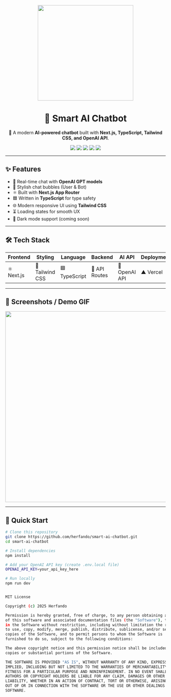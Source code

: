 <p align="center">
  <img src="https://media.giphy.com/media/v1.Y2lkPTc5MGI3NjExZDh5OGpzYjE3dW4zd3VzNnY5cWFqM3EyZnF0c3l3ODdjM2ZsMmY5ciZlcD12MV9naWZzX3NlYXJjaCZjdD1n/qgQUggAC3Pfv687qPC/giphy.gif" width="300"/>
</p>

<h1 align="center">🤖 Smart AI Chatbot</h1>

<p align="center">
  🚀 A modern <b>AI-powered chatbot</b> built with <b>Next.js, TypeScript, Tailwind CSS, and OpenAI API</b>.  
</p>

<p align="center">
  <img src="https://img.shields.io/badge/Next.js-000000?style=for-the-badge&logo=next.js&logoColor=white"/>
  <img src="https://img.shields.io/badge/TailwindCSS-06B6D4?style=for-the-badge&logo=tailwindcss&logoColor=white"/>
  <img src="https://img.shields.io/badge/TypeScript-3178C6?style=for-the-badge&logo=typescript&logoColor=white"/>
  <img src="https://img.shields.io/badge/OpenAI-412991?style=for-the-badge&logo=openai&logoColor=white"/>
  <img src="https://img.shields.io/badge/Vercel-000000?style=for-the-badge&logo=vercel&logoColor=white"/>
</p>

---

## ✨ Features  
- 💬 Real-time chat with **OpenAI GPT models**  
- 🎨 Stylish chat bubbles (User & Bot)  
- ⚛️ Built with **Next.js App Router**  
- 🟦 Written in **TypeScript** for type safety  
- 🌐 Modern responsive UI using **Tailwind CSS**  
- ⏳ Loading states for smooth UX  
- 🌙 Dark mode support (coming soon)  

---

## 🛠️ Tech Stack  
| Frontend | Styling | Language | Backend | AI API | Deployment |  
|----------|---------|----------|---------|--------|-------------|  
| ⚛️ Next.js | 🎨 Tailwind CSS | 🟦 TypeScript | 🔗 API Routes | 🤖 OpenAI API | ▲ Vercel |  

---

## 📸 Screenshots / Demo GIF  

<p align="center">
  <img src="https://media.giphy.com/media/v1.Y2lkPTc5MGI3NjExdzQyYjlzNnMxM29zOXF1dnljdGR1bmh6Z3F2N2FvNTJlazkwczYzOCZlcD12MV9naWZzX3NlYXJjaCZjdD1n/LMcB8XospGZO8UQq87/giphy.gif" width="600"/>
</p>

---

## 🚀 Quick Start  

```bash
# Clone this repository
git clone https://github.com/herfando/smart-ai-chatbot.git
cd smart-ai-chatbot

# Install dependencies
npm install

# Add your OpenAI API key (create .env.local file)
OPENAI_API_KEY=your_api_key_here

# Run locally
npm run dev


MIT License

Copyright (c) 2025 Herfando

Permission is hereby granted, free of charge, to any person obtaining a copy
of this software and associated documentation files (the "Software"), to deal
in the Software without restriction, including without limitation the rights
to use, copy, modify, merge, publish, distribute, sublicense, and/or sell
copies of the Software, and to permit persons to whom the Software is
furnished to do so, subject to the following conditions:

The above copyright notice and this permission notice shall be included in all
copies or substantial portions of the Software.

THE SOFTWARE IS PROVIDED "AS IS", WITHOUT WARRANTY OF ANY KIND, EXPRESS OR
IMPLIED, INCLUDING BUT NOT LIMITED TO THE WARRANTIES OF MERCHANTABILITY,
FITNESS FOR A PARTICULAR PURPOSE AND NONINFRINGEMENT. IN NO EVENT SHALL THE
AUTHORS OR COPYRIGHT HOLDERS BE LIABLE FOR ANY CLAIM, DAMAGES OR OTHER
LIABILITY, WHETHER IN AN ACTION OF CONTRACT, TORT OR OTHERWISE, ARISING FROM,
OUT OF OR IN CONNECTION WITH THE SOFTWARE OR THE USE OR OTHER DEALINGS IN THE
SOFTWARE.